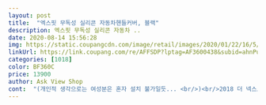 ```yaml
---
layout: post 
title:  "엑스핏 무독성 실리콘 자동차핸들커버, 블랙" 
description: 엑스핏 무독성 실리콘 자동차 ..
date: 2020-08-14 15:56:28 
img: https://static.coupangcdn.com/image/retail/images/2020/01/22/16/5/9ca17fcf-00cb-48b1-8a80-731d08cb36b5.jpg 
linkUrl: https://link.coupang.com/re/AFFSDP?lptag=AF3600438&subid=ahnPublicAsk&pageKey=1201874600&itemId=2187028108&vendorItemId=70185028294&traceid=V0-113-8ff8657ed1c52ff4 
categories: [1018] 
color: BF360C 
price: 13900 
author: Ask View Shop 
cont:  "(개인적 생각으로는 여성분은 혼자 설치 불가일듯... <br/>)<br/>2018 더 넥스트 스파크입니다.<br/> 370미리고 맞습니다.<br/><br/>그립감 좋고 매쉬처리되어있어서 땀차거나 그런거에 강한듯 합니다.<br/><br/>단, 처음에 장착하기가 녹녹치 않습니다.<br/><br/>매우매우 추천합니다.<br/><br/>상품평은 나쁘지 않고 가격이 저렴해서 많은 기대를 안했었는데... <br/> 완전 마음에 드네요.<br/><br/>센터 잘 맞춰서 장착하면 좀 두꺼워져서 이상하기도 한데 조금지나니 측면 실리콘 부분이 미끄러지지도 않고 색상비율도 멋지네요.<br/><br/>손에 착 달라붙는 느낌? 기존 실리콘 커버보다 훨씬 나은듯요.<br/> 후회없는 선택이었네요.<br/> 와이프차꺼 까지 두개 주문해서 장착완료^^<br/>아주 마음에 쏙 드네요.<br/> 가성비 최고!!<br/>여름에 땀날때도 문제 없을듯 싶습니다.<br/><br/>조금씩 옆에 씌우면서 마지막에 힘 많이 드네요... <br/><br/>지금까지 제가 사용하던 스티어링 커버중 최곱니다.<br/><br/>처음 핸들커버 걸처 놓으면 이게 들어갈까? 작을거 같은데... <br/> 라는 생각이... <br/>ㅎㅎ<br/>처음에 핸들커버 장착하기 전보다 실제로 차량에 장착하면 보기도 좋고 그립감은 예술이네요<br/>" 
---
```

